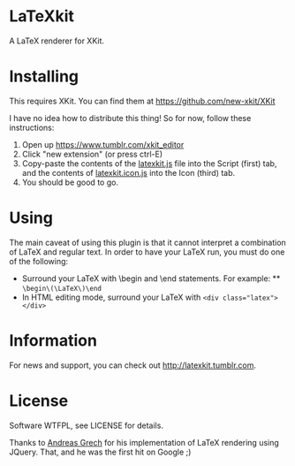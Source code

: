 # LaTeXkit
A LaTeX renderer for XKit.

# Installing
This requires XKit. You can find them at https://github.com/new-xkit/XKit

I have no idea how to distribute this thing! So for now, follow these instructions:

1. Open up https://www.tumblr.com/xkit_editor
2. Click "new extension" (or press ctrl-E)
3. Copy-paste the contents of the [latexkit.js](https://raw.githubusercontent.com/alekratz/latexkit/master/latexkit.js) file into the Script (first) tab, and the contents of [latexkit.icon.js](https://raw.githubusercontent.com/alekratz/latexkit/master/latexkit.icon.js) into the Icon (third) tab.
4. You should be good to go.

# Using
The main caveat of using this plugin is that it cannot interpret a combination of LaTeX and regular text. In order to have your LaTeX run, you must do one of the following:
* Surround your LaTeX with \begin and \end statements. For example:
** `\begin\(\LaTeX\)\end`
* In HTML editing mode, surround your LaTeX with `<div class="latex"></div>`

# Information
For news and support, you can check out http://latexkit.tumblr.com.

# License
Software WTFPL, see LICENSE for details.

Thanks to [Andreas Grech](http://knowledge-aholic.blogspot.com) for his implementation of LaTeX rendering using JQuery. That, and he was the first hit on Google ;)